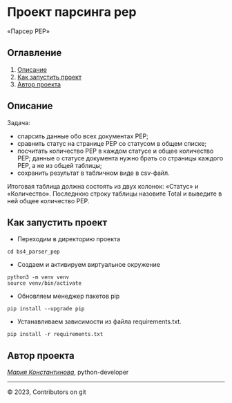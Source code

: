 # Проект парсинга pep
«Парсер PEP»

## Оглавление
1. [Описание](#описание)
2. [Как запустить проект](#как-запустить-проект)
3. [Автор проекта](#автор-проекта)


## Описание
Задача:
- спарсить данные обо всех документах PEP;
- сравнить статус на странице PEP со статусом в общем списке;
- посчитать количество PEP в каждом статусе и общее количество PEP; данные о статусе документа нужно брать со страницы каждого PEP, а не из общей таблицы;
- сохранить результат в табличном виде в csv-файл.

Итоговая таблица должна состоять из двух колонок: «Статус» и «Количество». Последнюю строку таблицы назовите Total и выведите в ней общее количество PEP.


## Как запустить проект

- Переходим в директорию проекта
```
cd bs4_parser_pep
```

- Создаем и активируем виртуальное окружение
```
python3 -m venv venv
source venv/bin/activate
```

- Обновляем менеджер пакетов pip
```
pip install --upgrade pip
```

- Устанавливаем зависимости из файла requirements.txt.
```
pip install -r requirements.txt
```




## Автор проекта
_[Мария Константинова](https://github.com/wildcat3333)_, python-developer

___
<p>
    <span>© 2023, Contributors on git </span>
</p>
